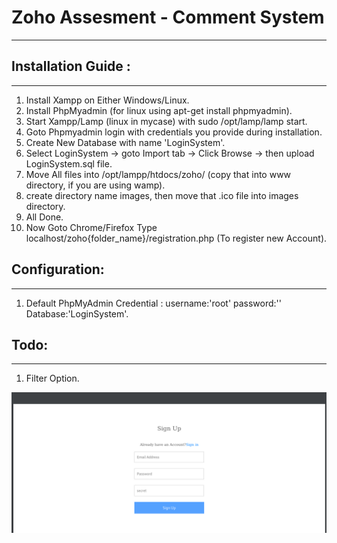 # Zoho Assesment - Comment System
---------------------------------

## Installation Guide :
-----------------------

1. Install Xampp on Either Windows/Linux.
2. Install PhpMyadmin (for linux using apt-get install phpmyadmin).
3. Start Xampp/Lamp (linux in mycase) with sudo /opt/lamp/lamp start.
4. Goto Phpmyadmin login with credentials you provide during installation.
5. Create New Database with name 'LoginSystem'.
6. Select LoginSystem -> goto Import tab -> Click Browse -> then upload LoginSystem.sql file.
7. Move All files into /opt/lampp/htdocs/zoho/ (copy that into www directory, if you are using wamp).
8. create directory name images, then move that .ico file into images directory.
8. All Done.
9. Now Goto Chrome/Firefox Type localhost/zoho{folder_name}/registration.php (To register new Account).

## Configuration:
-----------------

1. Default PhpMyAdmin Credential : username:'root' password:'' Database:'LoginSystem'.

## Todo:
--------

1. Filter Option.

![screenshot](signup.png)
